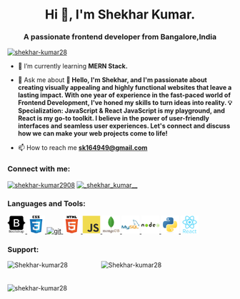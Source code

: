 <h1 align="center">Hi 👋, I'm Shekhar Kumar.</h1>
<h3 align="center">A passionate frontend developer from Bangalore,India</h3>

<p align="left"> <a href="https://github.com/ryo-ma/github-profile-trophy"><img src="https://github-profile-trophy.vercel.app/?username=shekhar-kumar28" alt="shekhar-kumar28" /></a> </p>

- 🌱 I’m currently learning **MERN Stack.**

- 💬 Ask me about **👋 Hello, I'm Shekhar, and I'm passionate about creating visually appealing and highly functional websites that leave a lasting impact. With one year of experience in the fast-paced world of Frontend Development, I've honed my skills to turn ideas into reality. 💡 Specialization: JavaScript & React JavaScript is my playground, and React is my go-to toolkit. I believe in the power of user-friendly interfaces and seamless user experiences. Let's connect and discuss how we can make your web projects come to life!**

- 📫 How to reach me **sk164949@gmail.com**

<h3 align="left">Connect with me:</h3>
<p align="left">
<a href="https://linkedin.com/in/shekhar-kumar2908" target="blank"><img align="center" src="https://raw.githubusercontent.com/rahuldkjain/github-profile-readme-generator/master/src/images/icons/Social/linked-in-alt.svg" alt="shekhar-kumar2908" height="30" width="40" /></a>
<a href="https://instagram.com/_shekhar_kumar__" target="blank"><img align="center" src="https://raw.githubusercontent.com/rahuldkjain/github-profile-readme-generator/master/src/images/icons/Social/instagram.svg" alt="_shekhar_kumar__" height="30" width="40" /></a>
</p>

<h3 align="left">Languages and Tools:</h3>
<p align="left"> <a href="https://getbootstrap.com" target="_blank" rel="noreferrer"> <img src="https://raw.githubusercontent.com/devicons/devicon/master/icons/bootstrap/bootstrap-plain-wordmark.svg" alt="bootstrap" width="40" height="40"/> </a> <a href="https://www.w3schools.com/css/" target="_blank" rel="noreferrer"> <img src="https://raw.githubusercontent.com/devicons/devicon/master/icons/css3/css3-original-wordmark.svg" alt="css3" width="40" height="40"/> </a> <a href="https://git-scm.com/" target="_blank" rel="noreferrer"> <img src="https://www.vectorlogo.zone/logos/git-scm/git-scm-icon.svg" alt="git" width="40" height="40"/> </a> <a href="https://www.w3.org/html/" target="_blank" rel="noreferrer"> <img src="https://raw.githubusercontent.com/devicons/devicon/master/icons/html5/html5-original-wordmark.svg" alt="html5" width="40" height="40"/> </a> <a href="https://developer.mozilla.org/en-US/docs/Web/JavaScript" target="_blank" rel="noreferrer"> <img src="https://raw.githubusercontent.com/devicons/devicon/master/icons/javascript/javascript-original.svg" alt="javascript" width="40" height="40"/> </a> <a href="https://www.mongodb.com/" target="_blank" rel="noreferrer"> <img src="https://raw.githubusercontent.com/devicons/devicon/master/icons/mongodb/mongodb-original-wordmark.svg" alt="mongodb" width="40" height="40"/> </a> <a href="https://www.mysql.com/" target="_blank" rel="noreferrer"> <img src="https://raw.githubusercontent.com/devicons/devicon/master/icons/mysql/mysql-original-wordmark.svg" alt="mysql" width="40" height="40"/> </a> <a href="https://nodejs.org" target="_blank" rel="noreferrer"> <img src="https://raw.githubusercontent.com/devicons/devicon/master/icons/nodejs/nodejs-original-wordmark.svg" alt="nodejs" width="40" height="40"/> </a> <a href="https://www.python.org" target="_blank" rel="noreferrer"> <img src="https://raw.githubusercontent.com/devicons/devicon/master/icons/python/python-original.svg" alt="python" width="40" height="40"/> </a> <a href="https://reactjs.org/" target="_blank" rel="noreferrer"> <img src="https://raw.githubusercontent.com/devicons/devicon/master/icons/react/react-original-wordmark.svg" alt="react" width="40" height="40"/> </a> </p>

<h3 align="left">Support:</h3>
<p><a href="https://www.buymeacoffee.com/Shekhar-kumar28"> <img align="left" src="https://cdn.buymeacoffee.com/buttons/v2/default-yellow.png" height="50" width="210" alt="Shekhar-kumar28" /></a><a href="https://ko-fi.com/Shekhar-kumar28"> <img align="left" src="https://cdn.ko-fi.com/cdn/kofi3.png?v=3" height="50" width="210" alt="Shekhar-kumar28" /></a></p><br><br>

<p><img align="center" src="https://github-readme-stats.vercel.app/api/top-langs?username=shekhar-kumar28&show_icons=true&locale=en&layout=compact" alt="shekhar-kumar28" /></p>
